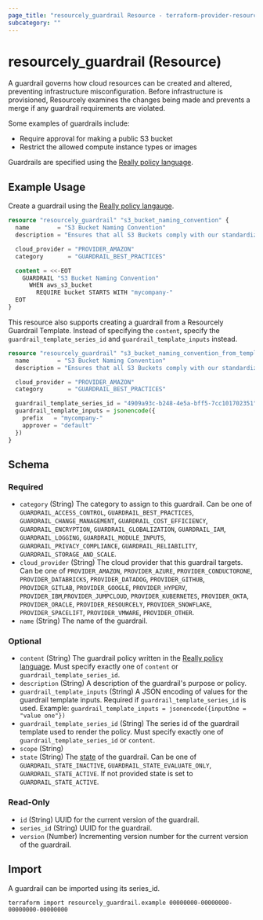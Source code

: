 ```yaml
---
page_title: "resourcely_guardrail Resource - terraform-provider-resourcely"
subcategory: ""
---
```


# resourcely_guardrail (Resource)

A guardrail governs how cloud resources can be created and altered, preventing infrastructure misconfiguration. Before infrastructure is provisioned, Resourcely examines the changes being made and prevents a merge if any guardrail requirements are violated.

Some examples of guardrails include:

- Require approval for making a public S3 bucket
- Restrict the allowed compute instance types or images

Guardrails are specified using the [Really policy language](https://docs.resourcely.io/build/setting-up-guardrails/authoring-your-own-guardrails).

## Example Usage

Create a guardrail using the [Really policy langauge](https://docs.resourcely.io/build/setting-up-guardrails/authoring-your-own-guardrails).

```terraform
resource "resourcely_guardrail" "s3_bucket_naming_convention" {
  name        = "S3 Bucket Naming Convention"
  description = "Ensures that all S3 Buckets comply with our standardized naming convention, promoting consistency and ease of identification across our AWS environments."

  cloud_provider = "PROVIDER_AMAZON"
  category       = "GUARDRAIL_BEST_PRACTICES"

  content = <<-EOT
    GUARDRAIL "S3 Bucket Naming Convention"
      WHEN aws_s3_bucket
        REQUIRE bucket STARTS WITH "mycompany-"
  EOT
}
```

This resource also supports creating a guardrail from a Resourcely
Guardrail Template. Instead of specifying the `content`, specify the
`guardrail_template_series_id` and `guardrail_template_inputs`
instead.

```terraform
resource "resourcely_guardrail" "s3_bucket_naming_convention_from_template" {
  name        = "S3 Bucket Naming Convention"
  description = "Ensures that all S3 Buckets comply with our standardized naming convention, promoting consistency and ease of identification across our AWS environments."

  cloud_provider = "PROVIDER_AMAZON"
  category       = "GUARDRAIL_BEST_PRACTICES"

  guardrail_template_series_id = "4909a93c-b248-4e5a-bff5-7cc101702351"
  guardrail_template_inputs = jsonencode({
    prefix   = "mycompany-"
    approver = "default"
  })
}
```

<!-- schema generated by tfplugindocs -->
## Schema

### Required

- `category` (String) The category to assign to this guardrail. Can be one of `GUARDRAIL_ACCESS_CONTROL`, `GUARDRAIL_BEST_PRACTICES`, `GUARDRAIL_CHANGE_MANAGEMENT`, `GUARDRAIL_COST_EFFICIENCY`, `GUARDRAIL_ENCRYPTION`, `GUARDRAIL_GLOBALIZATION`, `GUARDRAIL_IAM`, `GUARDRAIL_LOGGING`, `GUARDRAIL_MODULE_INPUTS`, `GUARDRAIL_PRIVACY_COMPLIANCE`, `GUARDRAIL_RELIABILITY`, `GUARDRAIL_STORAGE_AND_SCALE`.
- `cloud_provider` (String) The cloud provider that this guardrail targets. Can be one of `PROVIDER_AMAZON`, `PROVIDER_AZURE`, `PROVIDER_CONDUCTORONE`, `PROVIDER_DATABRICKS`, `PROVIDER_DATADOG`, `PROVIDER_GITHUB`, `PROVIDER_GITLAB`, `PROVIDER_GOOGLE`, `PROVIDER_HYPERV`, `PROVIDER_IBM`,`PROVIDER_JUMPCLOUD`, `PROVIDER_KUBERNETES`, `PROVIDER_OKTA`, `PROVIDER_ORACLE`, `PROVIDER_RESOURCELY`, `PROVIDER_SNOWFLAKE`, `PROVIDER_SPACELIFT`, `PROVIDER_VMWARE`, `PROVIDER_OTHER`.
- `name` (String) The name of the guardrail.

### Optional

- `content` (String) The guardrail policy written in the [Really policy language](https://docs.resourcely.io/build/setting-up-guardrails/authoring-your-own-guardrails). Must specify exactly one of `content` or `guardrail_template_series_id`.
- `description` (String) A description of the guardrail's purpose or policy.
- `guardrail_template_inputs` (String) A JSON encoding of values for the guardrail template inputs. Required if `guardrail_template_series_id` is used. Example: `guardrail_template_inputs = jsonencode({inputOne = "value one"})`
- `guardrail_template_series_id` (String) The series id of the guardrail template used to render the policy. Must specify exactly one of `guardrail_template_series_id` or `content`.
- `scope` (String)
- `state` (String) The [state](https://docs.resourcely.io/build/setting-up-guardrails/releasing-guardrails#guardrail-status) of the guardrail. Can be one of `GUARDRAIL_STATE_INACTIVE`, `GUARDRAIL_STATE_EVALUATE_ONLY`, `GUARDRAIL_STATE_ACTIVE`. If not provided state is set to `GUARDRAIL_STATE_ACTIVE`.

### Read-Only

- `id` (String) UUID for the current version of the guardrail.
- `series_id` (String) UUID for the guardrail.
- `version` (Number) Incrementing version number for the current version of the guardrail.

## Import

A guardrail can be imported using its series_id.

```shell
terraform import resourcely_guardrail.example 00000000-00000000-00000000-00000000
```
